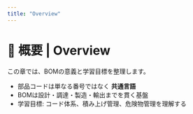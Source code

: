 ```yaml
---
title: "Overview"
---
```


# 📘 概要 | Overview

この章では、BOMの意義と学習目標を整理します。

- 部品コードは単なる番号ではなく **共通言語**  
- BOMは設計・調達・製造・輸出までを貫く基盤  
- 学習目標: コード体系、積み上げ管理、危険物管理を理解する  
